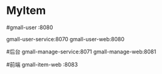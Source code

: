 # MyItem

#gmall-user :8080

gmall-user-service:8070
gmall-user-web:8080


#后台
gmall-manage-service:8071
gmall-manage-web:8081

#前端
gmall-item-web :8083

